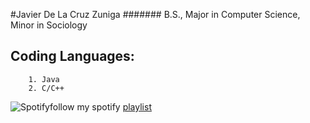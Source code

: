 #Javier De La Cruz Zuniga
####### B.S., Major in Computer Science, Minor in Sociology

## Coding Languages:
        1. Java
        2. C/C++
![Spotify](https://toppng.com/uploads/preview/spotify-icon-green-logo-spotify-logo-png-hd-11562850769m45tulb4kl.png)follow my spotify [playlist](https://open.spotify.com/playlist/6ha3u09jk2K5vRvjV2yud6?si=49d27305d5a7440a)